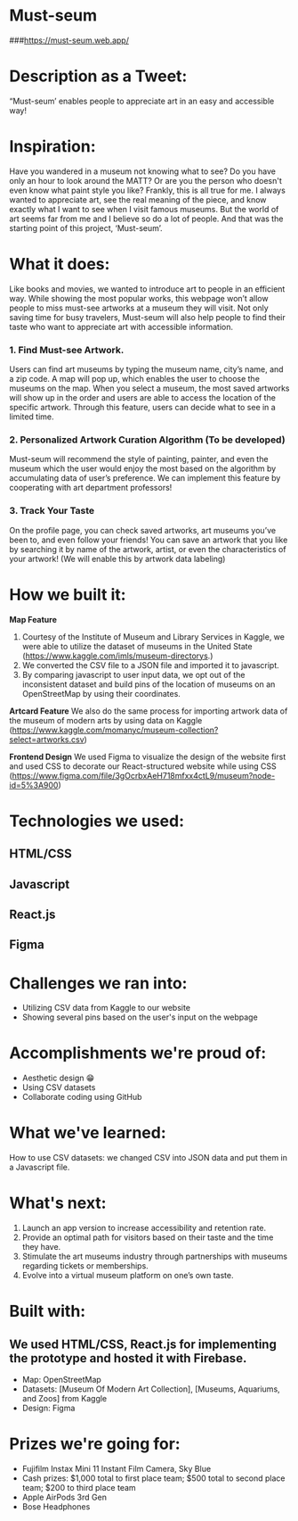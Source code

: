 # Must-seum

###https://must-seum.web.app/

# Description as a Tweet:
“Must-seum’ enables people to appreciate art in an easy and accessible way!

# Inspiration:
Have you wandered in a museum not knowing what to see? Do you have only an hour to look around the MATT? Or are you the person who doesn't even know what paint style you like? Frankly, this is all true for me. I always wanted to appreciate art, see the real meaning of the piece, and know exactly what I want to see when I visit famous museums. But the world of art seems far from me and I believe so do a lot of people. And that was the starting point of this project, ‘Must-seum’.

# What it does:
Like books and movies, we wanted to introduce art to people in an efficient way. While showing the most popular works, this webpage won’t allow people to miss must-see artworks at a museum they will visit. Not only saving time for busy travelers, Must-seum will also help people to find their taste who want to appreciate art with accessible information.

### 1. Find Must-see Artwork.
Users can find art museums by typing the museum name, city’s name, and a zip code. A map will pop up, which enables the user to choose the museums on the map. When you select a museum, the most saved artworks will show up in the order and users are able to access the location of the specific artwork. Through this feature, users can decide what to see in a limited time.

### 2. Personalized Artwork Curation Algorithm (To be developed)
Must-seum will recommend the style of painting, painter, and even the museum which the user would enjoy the most based on the algorithm by accumulating data of user’s preference. We can implement this feature by cooperating with art department professors!

### 3. Track Your Taste
On the profile page, you can check saved artworks, art museums you’ve been to, and even follow your friends! You can save an artwork that you like by searching it by name of the artwork, artist, or even the characteristics of your artwork! (We will enable this by artwork data labeling)

# How we built it:
**Map Feature**
1. Courtesy of the Institute of Museum and Library Services in Kaggle, we were able to utilize the dataset of museums in the United State (https://www.kaggle.com/imls/museum-directorys.)
2. We converted the CSV file to a JSON file and imported it to javascript.
3. By comparing javascript to user input data, we opt out of the inconsistent dataset and build pins of the location of museums on an OpenStreetMap by using their coordinates.

**Artcard Feature**
We also do the same process for importing artwork data of the museum of modern arts by using data on Kaggle (https://www.kaggle.com/momanyc/museum-collection?select=artworks.csv)

**Frontend Design**
We used Figma to visualize the design of the website first and used CSS to decorate our React-structured website while using CSS (https://www.figma.com/file/3gOcrbxAeH718mfxx4ctL9/museum?node-id=5%3A900)

# Technologies we used:
## HTML/CSS
## Javascript
## React.js
## Figma

# Challenges we ran into:
- Utilizing CSV data from Kaggle to our website
- Showing several pins based on the user's input on the webpage

# Accomplishments we're proud of:
- Aesthetic design 😁
- Using CSV datasets
- Collaborate coding using GitHub

# What we've learned:
How to use CSV datasets: we changed CSV into JSON data and put them in a Javascript file.

# What's next:
1. Launch an app version to increase accessibility and retention rate.
2. Provide an optimal path for visitors based on their taste and the time they have.
3. Stimulate the art museums industry through partnerships with museums regarding tickets or memberships.
4. Evolve into a virtual museum platform on one’s own taste.

# Built with:
## We used HTML/CSS, React.js for implementing the prototype and hosted it with Firebase.
- Map: OpenStreetMap
- Datasets: [Museum Of Modern Art Collection], [Museums, Aquariums, and Zoos] from Kaggle
- Design: Figma

# Prizes we're going for:
- Fujifilm Instax Mini 11 Instant Film Camera, Sky Blue
- Cash prizes: $1,000 total to first place team; $500 total to second place team; $200 to third place team
- Apple AirPods 3rd Gen
- Bose Headphones
